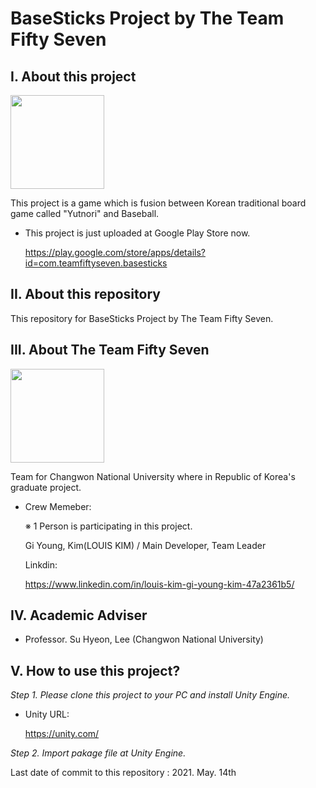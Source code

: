 # BaseSticks Project by The Team Fifty Seven

## I. About this project

<img src="https://user-images.githubusercontent.com/58662212/111742640-dea49a00-88cb-11eb-9147-2f4d53a5775f.jpg" width="150" height="150">

This project is a game which is fusion between Korean traditional board game called "Yutnori" and Baseball.

 - This project is just uploaded at Google Play Store now.
 
   https://play.google.com/store/apps/details?id=com.teamfiftyseven.basesticks


## II. About this repository

This repository for BaseSticks  Project by The Team Fifty Seven.

## III. About The Team Fifty Seven

<img src="https://user-images.githubusercontent.com/58662212/111742674-efeda680-88cb-11eb-80cf-577ff31d3803.jpg" width="150" height="150">

Team for Changwon National University where in Republic of Korea's graduate project.

- Crew Memeber:

    ※ 1 Person is participating in this project.

     Gi Young, Kim(LOUIS KIM) / Main Developer, Team Leader
  
     Linkdin:
  
     https://www.linkedin.com/in/louis-kim-gi-young-kim-47a2361b5/
  
## IV. Academic Adviser

  - Professor. Su Hyeon, Lee (Changwon National University)
  
## V. How to use this project?
  
 *Step 1. Please clone this project to your PC and install Unity Engine.*
 
 - Unity URL:
 
   https://unity.com/
 
 *Step 2. Import pakage file at Unity Engine.*


Last date of commit to this repository : 2021. May. 14th
